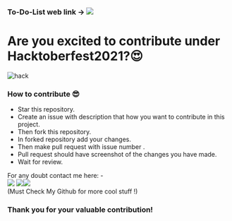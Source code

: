 ### To-Do-List web link ->    [<img src="https://img.icons8.com/external-bearicons-blue-bearicons/64/000000/external-Blue9.Click-here-social-media-action-bearicons-blue-bearicons.png"/>](https://avinash201199.github.io/To-Do-List/)

# Are you excited to contribute under Hacktoberfest2021?😍
![hack](https://user-images.githubusercontent.com/61057666/135253939-df4c0569-9ea6-49ae-b53c-63c797933b30.png)

### How to contribute 😎<br>

* Star this repository.
* Create an issue with description that how you want to contribute in this project.
* Then fork this repository.
* In forked repository add your changes.
* Then make pull request with issue number .
* Pull request should have screenshot of the changes you have made.
* Wait for review.


For any doubt contact me here: - <br>
[<img src="https://img.icons8.com/color/50/000000/instagram-new--v2.png"/>](https://www.instagram.com/lets__code/) [<img src="https://img.icons8.com/color/48/000000/github--v3.png"/>](https://github.com/avinash201199)[<img src="https://img.icons8.com/color/48/000000/linkedin.png"/>](https://www.linkedin.com/in/avinash-singh-071b79175/)
<br>(Must Check My Github for more cool stuff !)<br>
### Thank you for your valuable contribution!
